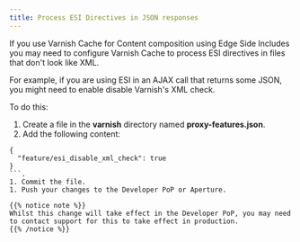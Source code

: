 ```yaml
---
title: Process ESI Directives in JSON responses
---
```


If you use Varnish Cache for Content composition using Edge Side Includes you may need to configure Varnish Cache to process ESI directives in files that don't look like XML.

For example, if you are using ESI in an AJAX call that returns some JSON, you might need to enable disable Varnish's XML check.

To do this:

1. Create a file in the **varnish** directory named **proxy-features.json**.
1. Add the following content:
```
{
  "feature/esi_disable_xml_check": true
}
```.
1. Commit the file.
1. Push your changes to the Developer PoP or Aperture.

{{% notice note %}}
Whilst this change will take effect in the Developer PoP, you may need to contact support for this to take effect in production.
{{% /notice %}}